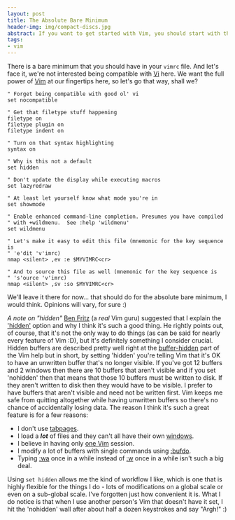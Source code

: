 ```yaml
---
layout: post
title: The Absolute Bare Minimum
header-img: img/compact-discs.jpg
abstract: If you want to get started with Vim, you should start with the bare minimum configuration that you need.  This is it.
tags:
- vim
---
```

There is a bare minimum that you should have in your `vimrc` file. And let's face it, we're not interested being compatible with [Vi](http://en.wikipedia.org/wiki/Vi) here. We want the full power of [Vim](http://www.vim.org/) at our fingertips here, so let's go that way, shall we?

``` vim
" Forget being compatible with good ol' vi
set nocompatible

" Get that filetype stuff happening
filetype on
filetype plugin on
filetype indent on

" Turn on that syntax highlighting
syntax on

" Why is this not a default
set hidden

" Don't update the display while executing macros
set lazyredraw

" At least let yourself know what mode you're in
set showmode

" Enable enhanced command-line completion. Presumes you have compiled
" with +wildmenu.  See :help 'wildmenu'
set wildmenu

" Let's make it easy to edit this file (mnemonic for the key sequence is
" 'e'dit 'v'imrc)
nmap <silent> ,ev :e $MYVIMRC<cr>

" And to source this file as well (mnemonic for the key sequence is
" 's'ource 'v'imrc)
nmap <silent> ,sv :so $MYVIMRC<cr>
```

We'll leave it there for now... that should do for the absolute bare minimum, I would think. Opinions will vary, for sure :)

*A note on "hidden"* [Ben Fritz](http://vim.wikia.com/wiki/User:Fritzophrenic) (a *real* Vim guru) suggested that I explain the ['hidden'](http://vimdoc.sourceforge.net/htmldoc/options.html#'hidden') option and why I think it's such a good thing. He rightly points out, of course, that it's not the only way to do things (as can be said for nearly every feature of Vim :D), but it's definitely something I consider crucial. Hidden buffers are described pretty well right at the [buffer-hidden](http://vimdoc.sourceforge.net/htmldoc/windows.html#buffer-hidden) part of the Vim help but in short, by setting 'hidden' you're telling Vim that it's OK to have an unwritten buffer that's no longer visible. If you've got 12 buffers and 2 windows then there are 10 buffers that aren't visible and if you set 'nohidden' then that means that those 10 buffers must be written to disk. If they aren't written to disk then they would have to be visible. I prefer to have buffers that aren't visible and need not be written first. Vim keeps me safe from quitting altogether while having unwritten buffers so there's no chance of accidentally losing data. The reason I think it's such a great feature is for a few reasons:

- I don't use [tabpages](http://vimdoc.sourceforge.net/htmldoc/tabpage.html#tabpage).
- I load a ***lot*** of files and they can't all have their own [windows](http://vimdoc.sourceforge.net/htmldoc/windows.html#windows).
- I believe in having only [one Vim](http://vimeo.com/4446112) session.
- I modify a lot of buffers with single commands using [:bufdo](http://vimdoc.sourceforge.net/htmldoc/windows.html#:bufdo).
- Typing [:wa](http://vimdoc.sourceforge.net/htmldoc/editing.html#:wall) once in a while instead of [:w](http://vimdoc.sourceforge.net/htmldoc/editing.html#:w) once in a while isn't such a big deal.

Using `set hidden` allows me the kind of workflow I like, which is one that is highly flexible for the things I do - lots of modifications on a global scale or even on a sub-global scale. I've forgotten just how convenient it is. What I do notice is that when I use another person's Vim that doesn't have it set, I hit the 'nohidden' wall after about half a dozen keystrokes and say "Argh!" :)
